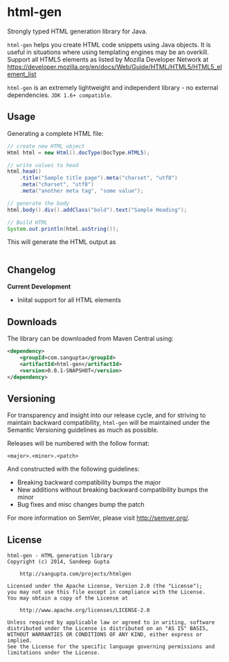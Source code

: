 html-gen
========

Strongly typed HTML generation library for Java.

`html-gen` helps you create HTML code snippets using Java objects. It is useful in situations where
using templating engines may be an overkill. Support all HTML5 elements as listed by Mozilla
Developer Network at https://developer.mozilla.org/en/docs/Web/Guide/HTML/HTML5/HTML5_element_list

`html-gen` is an extremely lightweight and independent library - no external dependencies. `JDK 1.6+ compatible`.

Usage
-----

Generating a complete HTML file:

```java
// create new HTML object
Html html = new Html().docType(DocType.HTML5);

// write values to head
html.head()
	.title("Sample title page").meta("charset", "utf8")
	.meta("charset", "utf8")
	.meta("another meta tag", "some value");

// generate the body
html.body().div().addClass("bold").text("Sample Heading");

// Build HTML
System.out.println(html.asString());
```

This will generate the HTML output as

```html
```

Changelog
---------

**Current Development**

* Iniital support for all HTML elements

Downloads
---------

The library can be downloaded from Maven Central using:

```xml
<dependency>
    <groupId>com.sangupta</groupId>
    <artifactId>html-gen</artifactId>
    <version>0.0.1-SNAPSHOT</version>
</dependency>
```

Versioning
----------

For transparency and insight into our release cycle, and for striving to maintain backward compatibility, 
`html-gen` will be maintained under the Semantic Versioning guidelines as much as possible.

Releases will be numbered with the follow format:

	<major>.<minor>.<patch>

And constructed with the following guidelines:

* Breaking backward compatibility bumps the major
* New additions without breaking backward compatibility bumps the minor
* Bug fixes and misc changes bump the patch

For more information on SemVer, please visit http://semver.org/.

License
-------
	
```
html-gen - HTML generation library
Copyright (c) 2014, Sandeep Gupta

	http://sangupta.com/projects/htmlgen

Licensed under the Apache License, Version 2.0 (the "License");
you may not use this file except in compliance with the License.
You may obtain a copy of the License at

	http://www.apache.org/licenses/LICENSE-2.0

Unless required by applicable law or agreed to in writing, software
distributed under the License is distributed on an "AS IS" BASIS,
WITHOUT WARRANTIES OR CONDITIONS OF ANY KIND, either express or implied.
See the License for the specific language governing permissions and
limitations under the License.
```
